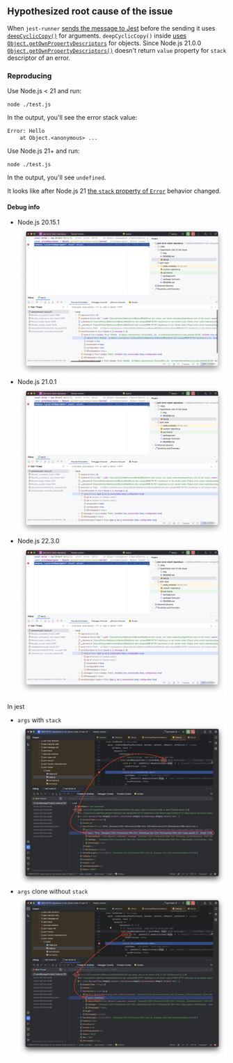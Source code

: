 
## Hypothesized root cause of the issue

When `jest-runner` [sends the message to Jest](https://github.com/jestjs/jest/blob/5736ae386e473584c0b57578d074e1d8e5d8242b/packages/jest-runner/src/index.ts#L211)
before the sending it uses [`deepCyclicCopy()`](https://github.com/jestjs/jest/blob/5736ae386e473584c0b57578d074e1d8e5d8242b/packages/jest-util/src/deepCyclicCopy.ts#L15)
for arguments.
`deepCyclicCopy()` inside [uses `Object.getOwnPropertyDescriptors`](https://github.com/jestjs/jest/blob/5736ae386e473584c0b57578d074e1d8e5d8242b/packages/jest-util/src/deepCyclicCopy.ts#L41)
for objects.
Since Node.js 21.0.0 [`Object.getOwnPropertyDescriptors()`](https://developer.mozilla.org/en-US/docs/Web/JavaScript/Reference/Global_Objects/Object/getOwnPropertyDescriptor)
doesn't return `value` property for `stack` descriptor of an error.

### Reproducing

Use Node.js < 21 and run:
```shell
node ./test.js
```

In the output, you'll see the error stack value:
```
Error: Hello
    at Object.<anonymous> ...
```

Use Node.js 21+ and run:
```shell
node ./test.js
```

In the output, you'll see `undefined`.  

It looks like after Node.js 21 [the `stack` property of `Error`](https://developer.mozilla.org/en-US/docs/Web/JavaScript/Reference/Global_Objects/Error/stack)
behavior changed.

#### Debug info

- Node.js 20.15.1 ![](./img/error-descriptor-stack-node-20.15.1.png)
- Node.js 21.0.1 ![](./img/error-descriptor-stack-node-21.0.0.png)
- Node.js 22.3.0 ![](./img/error-descriptor-stack-node-22.3.0.png)

In jest
- `args` with `stack` ![](./img/args-variable-has-stack.png) 
- `args` clone without `stack` ![](./img/cloned-variable-has-not-stack.png) 








